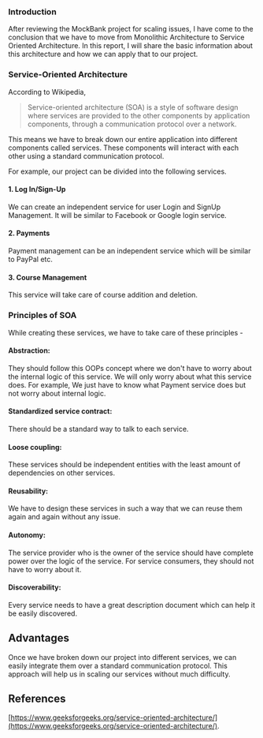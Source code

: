 

### Introduction 
After reviewing the MockBank project for scaling issues, I have come to the conclusion that we have to move from Monolithic Architecture to Service Oriented Architecture. In this report, I will share the basic information about this architecture and how we can apply that to our project. 

### Service-Oriented Architecture 

According to Wikipedia, 

>Service-oriented architecture (SOA) is a style of software design where services are provided to the other components by application components, through a communication protocol over a network. 

This means we have to break down our entire application into different components called services. These components will interact with each other using a standard communication protocol. 

For example, our project can be divided into the following services. 

#### 1. Log In/Sign-Up 
We can create an independent service for user Login and SignUp Management. It will be similar to Facebook or Google login service. 

#### 2. Payments
Payment management can be an independent service which will be similar to PayPal etc. 

#### 3. Course Management
This service will take care of course addition and deletion. 

### Principles of SOA 

While creating these services, we have to take care of these principles -

#### Abstraction: 
They should follow this OOPs concept where we don't have to worry about the internal logic of this service. We will only worry about what this service does. For example, We just have to know what Payment service does but not worry about internal logic. 

#### Standardized service contract: 
There should be a standard way to talk to each service. 

#### Loose coupling: 
These services should be independent entities with the least amount of dependencies on other services. 

#### Reusability: 
We have to design these services in such a way that we can reuse them again and again without any issue. 

#### Autonomy: 
The service provider who is the owner of the service should have complete power over the logic of the service. For service consumers, they should not have to worry about it. 

#### Discoverability: 

Every service needs to have a great 
description document which can help it be easily discovered. 

## Advantages
Once we have broken down our project into different services, we can easily integrate them over a standard communication protocol. This approach will help us in scaling our services without much difficulty. 

## References


[https://www.geeksforgeeks.org/service-oriented-architecture/](https://www.geeksforgeeks.org/service-oriented-architecture/).